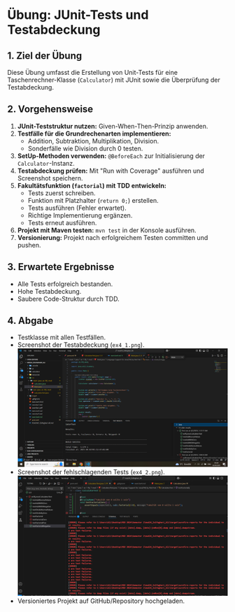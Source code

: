 # **Übung: JUnit-Tests und Testabdeckung**

## **1. Ziel der Übung**
Diese Übung umfasst die Erstellung von Unit-Tests für eine Taschenrechner-Klasse (`Calculator`) mit JUnit sowie die Überprüfung der Testabdeckung.

## **2. Vorgehensweise**
1. **JUnit-Teststruktur nutzen:** Given-When-Then-Prinzip anwenden.
2. **Testfälle für die Grundrechenarten implementieren:**
   - Addition, Subtraktion, Multiplikation, Division.
   - Sonderfälle wie Division durch 0 testen.
3. **SetUp-Methoden verwenden:** `@BeforeEach` zur Initialisierung der `Calculator`-Instanz.
4. **Testabdeckung prüfen:** Mit "Run with Coverage" ausführen und Screenshot speichern.
5. **Fakultätsfunktion (`factorial`) mit TDD entwickeln:**
   - Tests zuerst schreiben.
   - Funktion mit Platzhalter (`return 0;`) erstellen.
   - Tests ausführen (Fehler erwartet).
   - Richtige Implementierung ergänzen.
   - Tests erneut ausführen.
6. **Projekt mit Maven testen:** `mvn test` in der Konsole ausführen.
7. **Versionierung:** Projekt nach erfolgreichem Testen committen und pushen.

## **3. Erwartete Ergebnisse**
- Alle Tests erfolgreich bestanden.
- Hohe Testabdeckung.
- Saubere Code-Struktur durch TDD.

## **4. Abgabe**
- Testklasse mit allen Testfällen.
- Screenshot der Testabdeckung (`ex4_1.png`).
![Screenshot der Testabdeckung](resources/images/ex4_1.png)
- Screenshot der fehlschlagenden Tests (`ex4_2.png`).
![Screenshot der fehlschlagenden Tests](resources/images/ex4_2.png)
- Versioniertes Projekt auf GitHub/Repository hochgeladen.

